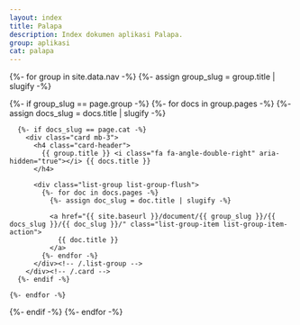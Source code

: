 ```yaml
---
layout: index
title: Palapa
description: Index dokumen aplikasi Palapa.
group: aplikasi
cat: palapa
---
```


{%- for group in site.data.nav -%}
  {%- assign group_slug = group.title | slugify -%}

  {%- if group_slug == page.group -%}
    {%- for docs in group.pages -%}
      {%- assign docs_slug = docs.title | slugify -%}

      {%- if docs_slug == page.cat -%}
        <div class="card mb-3">
          <h4 class="card-header">
            {{ group.title }} <i class="fa fa-angle-double-right" aria-hidden="true"></i> {{ docs.title }}
          </h4>

          <div class="list-group list-group-flush">
            {%- for doc in docs.pages -%}
              {%- assign doc_slug = doc.title | slugify -%}

              <a href="{{ site.baseurl }}/document/{{ group_slug }}/{{ docs_slug }}/{{ doc_slug }}/" class="list-group-item list-group-item-action">
                {{ doc.title }}
              </a>
            {%- endfor -%}
          </div><!-- /.list-group -->
        </div><!-- /.card -->
      {%- endif -%}

    {%- endfor -%}
  {%- endif -%}
{%- endfor -%}
